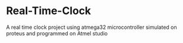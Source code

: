 # Real-Time-Clock
A real time clock project using atmega32 microcontroller simulated on proteus and programmed on Atmel studio
